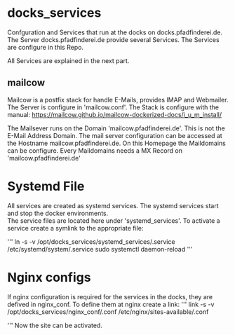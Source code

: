 # docks_services
Confguration and Services that run at the docks on docks.pfadfinderei.de.
The Server docks.pfadfinderei.de provide several Services. 
The Services are configure in this Repo.

All Services are explained in the next part.

## mailcow

Mailcow is a postfix stack for handle E-Mails, provides IMAP and Webmailer.
The Server is configure in 'mailcow.conf'.
The Stack is configure with the manual: https://mailcow.github.io/mailcow-dockerized-docs/i_u_m_install/

The Mailsever runs on the Domain 'mailcow.pfadfinderei.de'. This is not the E-Mail Address Domain.
The mail server configuration can be accessed at the Hostname mailcow.pfadfinderei.de.
On this Homepage the Maildomains can be configure. 
Every Maildomains needs a MX Record on 'mailcow.pfadfinderei.de'

# Systemd File

All services are created as systemd services.
The systemd services start and stop the docker environments.  
The service files are located here under 'systemd_services'. To activate a service create a symlink to the appropriate file:

'''
ln -s -v /opt/docks_services/systemd_services/<service>.service /etc/systemd/system/<service>.service
sudo systemctl daemon-reload
'''

# Nginx configs

If nginx configuration is required for the services in the docks, they are defived in nginx_conf. 
To define them at nginx create a link:
'''
 link -s -v /opt/docks_services/nginx_conf/<name>.conf /etc/nginx/sites-available/<name>.conf

'''
Now the site can be activated.